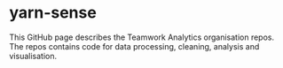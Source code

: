# yarn-sense
This GitHub page describes the Teamwork Analytics organisation repos. The repos contains code for data processing, cleaning, analysis and visualisation.
